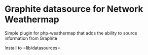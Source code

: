 Graphite datasource for Network Weathermap
==========================================

Simple plugin for php-weathermap that adds the ability to source information from Graphite

Install to =lib/datasources=

